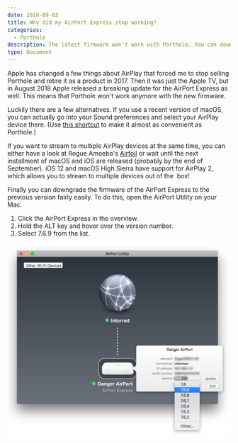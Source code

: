 ```yaml
---
date: 2018-09-03
title: Why did my AirPort Express stop working?
categories:
  - Porthole 
description: The latest firmware won't work with Porthole. You can downgrade it.
type: Document
---
```

Apple has changed a few things about AirPlay that forced me to stop selling Porthole and retire it as a product in 2017. Then it was just the Apple TV, but in August 2018 Apple released a breaking update for the AirPort Express as well. This means that Porthole won't work anymore with the new firmware.

Luckily there are a few alternatives. If you use a recent version of macOS, you can actually go into your Sound preferences and select your AirPlay device there. (Use [this shortcut](http://www.theinstructional.com/guides/quick-tip-easily-change-os-xs-audio-sources-via-the-menu-bar) to make it almost as convenient as Porthole.)

If you want to stream to multiple AirPlay devices at the same time, you can either have a look at Rogue Amoeba's [Airfoil](https://rogueamoeba.com/airfoil/) or wait until the next installment of macOS and iOS are released (probably by the end of September). iOS 12 and macOS High Sierra have support for AirPlay 2, which allows you to stream to multiple devices out of the  box!

Finally you can downgrade the firmware of the AirPort Express to the previous version fairly easily. To do this, open the AirPort Utility on your Mac. 

1. Click the AirPort Express in the overview.
1. Hold the ALT key and hover over the version number.
1. Select 7.6.9 from the list.

![Downgrade AirPort Express firmware](/images/screenshots/downgrade-airport.jpg)
